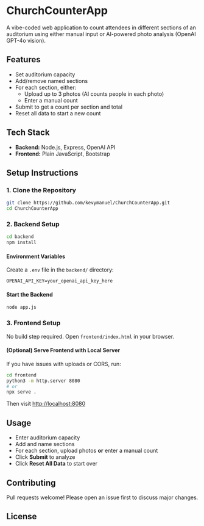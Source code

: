 # ChurchCounterApp

A vibe-coded web application to count attendees in different sections of an auditorium using either manual input or AI-powered photo analysis (OpenAI GPT-4o vision).

## Features
- Set auditorium capacity
- Add/remove named sections
- For each section, either:
  - Upload up to 3 photos (AI counts people in each photo)
  - Enter a manual count
- Submit to get a count per section and total
- Reset all data to start a new count

## Tech Stack
- **Backend:** Node.js, Express, OpenAI API
- **Frontend:** Plain JavaScript, Bootstrap

## Setup Instructions

### 1. Clone the Repository
```sh
git clone https://github.com/kevymanuel/ChurchCounterApp.git
cd ChurchCounterApp
```

### 2. Backend Setup
```sh
cd backend
npm install
```

#### Environment Variables
Create a `.env` file in the `backend/` directory:
```
OPENAI_API_KEY=your_openai_api_key_here
```

#### Start the Backend
```sh
node app.js
```

### 3. Frontend Setup
No build step required. Open `frontend/index.html` in your browser.

#### (Optional) Serve Frontend with Local Server
If you have issues with uploads or CORS, run:
```sh
cd frontend
python3 -m http.server 8080
# or
npx serve .
```
Then visit [http://localhost:8080](http://localhost:8080)

## Usage
- Enter auditorium capacity
- Add and name sections
- For each section, upload photos **or** enter a manual count
- Click **Submit** to analyze
- Click **Reset All Data** to start over

## Contributing
Pull requests welcome! Please open an issue first to discuss major changes.

## License
